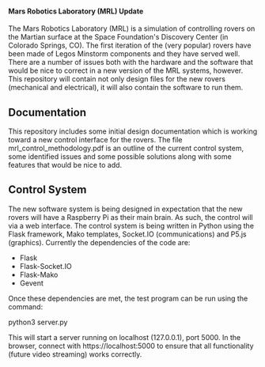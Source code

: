 #### Mars Robotics Laboratory (MRL) Update
The Mars Robotics Laboratory (MRL) is a simulation of controlling rovers on the Martian surface at the Space Foundation's Discovery Center (in Colorado Springs, CO).  The first iteration of the (very popular) rovers have been made of Legos Minstorm components and they have served well.  There are a number of issues both with the hardware and the software that would be nice to correct in a new version of the MRL systems, however.  This repository will contain not only design files for the new rovers (mechanical and electrical), it will also contain the software to run them.

## Documentation
This repository includes some initial design documentation which is working toward a new control interface for the rovers.  The file mrl_control_methodology.pdf is an outline of the current control system, some identified issues and some possible solutions along with some features that would be nice to add.

## Control System
The new software system is being designed in expectation that the new rovers will have a Raspberry Pi as their main brain.  As such, the control will via a web interface.  The control system is being written in Python using the Flask framework, Mako templates, Socket.IO (communications) and P5.js (graphics).  Currently the dependencies of the code are:
  * Flask
  * Flask-Socket.IO
  * Flask-Mako
  * Gevent
  
Once these dependencies are met, the test program can be run using the command:

python3 server.py

This will start a server running on localhost (127.0.0.1), port 5000.  In the browser, connect with https://localhost:5000 to ensure that all functionality (future video streaming) works correctly.


